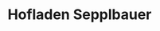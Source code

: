 ---
title: "Hofladen Sepplbauer"
url: /mitterbach-am-erlaufsee/hofladen-sepplbauer/
shop: Hofladen
---